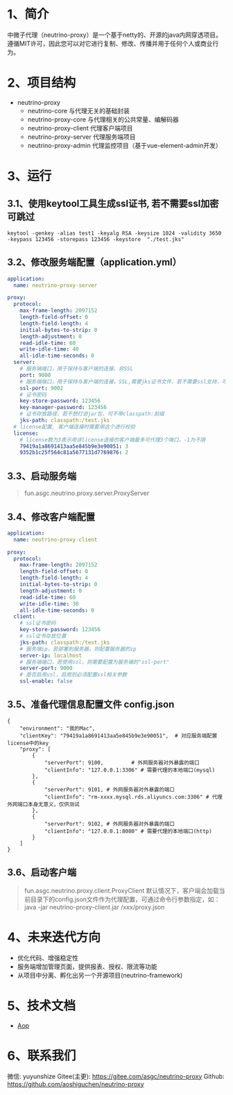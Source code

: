 # 1、简介
中微子代理（neutrino-proxy）是一个基于netty的、开源的java内网穿透项目。遵循MIT许可，因此您可以对它进行复制、修改、传播并用于任何个人或商业行为。

# 2、项目结构
- neutrino-proxy 
    - neutrino-core     与代理无关的基础封装
    - neutrino-proxy-core       与代理相关的公共常量、编解码器
    - neutrino-proxy-client     代理客户端项目
    - neutrino-proxy-server     代理服务端项目
    - neutrino-proxy-admin      代理监控项目（基于vue-element-admin开发）

# 3、运行
## 3.1、使用keytool工具生成ssl证书, 若不需要ssl加密可跳过
```shell
keytool -genkey -alias test1 -keyalg RSA -keysize 1024 -validity 3650 -keypass 123456 -storepass 123456 -keystore  "./test.jks"
```

## 3.2、修改服务端配置（application.yml）
```yml
application:
  name: neutrino-proxy-server

proxy:
  protocol:
    max-frame-length: 2097152
    length-field-offset: 0
    length-field-length: 4
    initial-bytes-to-strip: 0
    length-adjustment: 0
    read-idle-time: 60
    write-idle-time: 40
    all-idle-time-seconds: 0
  server:
    # 服务端端口，用于保持与客户端的连接，非SSL
    port: 9000    
    # 服务端端口，用于保持与客户端的连接，SSL,需要jks证书文件，若不需要ssl支持，可不配置
    ssl-port: 9002
    # 证书密码
    key-store-password: 123456
    key-manager-password: 123456
    # 证书存放路径，若不想打进jar包，可不带classpath:前缀
    jks-path: classpath:/test.jks
  # license配置, 客户端连接时需要用这个进行校验
  license:
    # license数为3表示用该license连接的客户端最多可代理3个端口，-1为不限
    79419a1a8691413aa5e845b9e3e90051: 3
    9352b1c25f564c81a5677131d7769876: 2
```

## 3.3、启动服务端
> fun.asgc.neutrino.proxy.server.ProxyServer

## 3.4、修改客户端配置
```yml
application:
  name: neutrino-proxy-client

proxy:
  protocol:
    max-frame-length: 2097152
    length-field-offset: 0
    length-field-length: 4
    initial-bytes-to-strip: 0
    length-adjustment: 0
    read-idle-time: 60
    write-idle-time: 30
    all-idle-time-seconds: 0
  client:
    # ssl证书密码
    key-store-password: 123456
    # ssl证书存放位置
    jks-path: classpath:/test.jks
    # 服务端ip，若部署到服务器，则配置服务器的ip
    server-ip: localhost
    # 服务端端口，若使用ssl，则需要配置为服务端的"ssl-port"
    server-port: 9000
    # 是否启用ssl，启用则必须配置ssl相关参数
    ssl-enable: false
```

## 3.5、准备代理信息配置文件 config.json
```
{
    "environment": "我的Mac",
    "clientKey": "79419a1a8691413aa5e845b9e3e90051",  # 对应服务端配置license中的key
    "proxy": [
        {
            "serverPort": 9100,         # 外网服务器对外暴露的端口
            "clientInfo": "127.0.0.1:3306" # 需要代理的本地端口(mysql)
        },
        {
            "serverPort": 9101, # 外网服务器对外暴露的端口
            "clientInfo": "rm-xxxx.mysql.rds.aliyuncs.com:3306" # 代理外网端口本身无意义，仅供测试
        },
        {
            "serverPort": 9102, # 外网服务器对外暴露的端口
            "clientInfo": "127.0.0.1:8080" # 需要代理的本地端口(http)
        }
    ]
}
```

## 3.6、启动客户端
> fun.asgc.neutrino.proxy.client.ProxyClient
默认情况下，客户端会加载当前目录下的config.json文件作为代理配置，可通过命令行参数指定，如：java -jar neutrino-proxy-client.jar /xxx/proxy.json

# 4、未来迭代方向
- 优化代码、增强稳定性
- 服务端增加管理页面，提供报表、授权、限流等功能
- 从项目中分离、孵化出另一个开源项目(neutrino-framework)

# 5、技术文档
- [Aop](./docs/Aop.MD)

# 6、联系我们
微信: yuyunshize
Gitee(主更): https://gitee.com/asgc/neutrino-proxy
Github: https://github.com/aoshiguchen/neutrino-proxy
